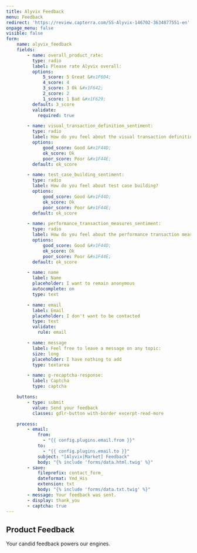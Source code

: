 ```yaml
---
title: Alyvix Feedback
menu: Feedback
redirect: 'https://review.capterra.com/SS-Alyvix-146702-3634877551-en'
onpage_menu: false
visible: false
form:
    name: alyvix_feedback
    fields:
        - name: overall_product_rate:
          type: radio
          label: Please rate Alyvix overall:
          options:
              5_score: 5 Great &#x1F604;
              4_score: 4
              3_score: 3 Ok &#x1F642;
              2_score: 2
              1_score: 1 Bad &#x1F629;
          default: 3_score
          validate:
            required: true

        - name: visual_transaction_definition_sentiment:
          type: radio
          label: How do you feel about the visual transaction definition?
          options:
              good_score: Good &#x1F44D;
              ok_score: Ok
              poor_score: Poor &#x1F44E;
          default: ok_score

        - name: test_case_building_sentiment:
          type: radio
          label: How do you feel about test case building?
          options:
              good_score: Good &#x1F44D;
              ok_score: Ok
              poor_score: Poor &#x1F44E;
          default: ok_score

        - name: performance_transaction_measures_sentiment:
          type: radio
          label: How do you feel about the performance transaction measures?
          options:
              good_score: Good &#x1F44D;
              ok_score: Ok
              poor_score: Poor &#x1F44E;
          default: ok_score

        - name: name
          label: Name
          placeholder: I want to remain anonymous
          autocomplete: on
          type: text

        - name: email
          label: Email
          placeholder: I don't want to be contacted
          type: text
          validate:
            rule: email

        - name: message
          label: Feel free to leave a message on any topic:
          size: long
          placeholder: I have nothing to add
          type: textarea

        - name: g-recaptcha-response:
          label: Captcha
          type: captcha

    buttons:
        - type: submit
          value: Send your feedback
          classes: gdlr-button with-border excerpt-read-more

    process:
        - email:
            from:
              - "{{ config.plugins.email.from }}"
            to:
              - "{{ config.plugins.email.to }}"
            subject: "[Alyvix|Market] Feedback"
            body: "{% include 'forms/data.html.twig' %}"
        - save:
            fileprefix: contact_form_
            dateformat: Ymd_His
            extension: txt
            body: "{% include 'forms/data.txt.twig' %}"
        - message: Your feedback was sent.
        - display: thank_you
        - captcha: true
---
```


## Product **Feedback**

Your candid feedback powers our engines.
